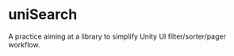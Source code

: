 uniSearch
=========

A practice aiming at a library to simplify Unity UI filter/sorter/pager workflow.
